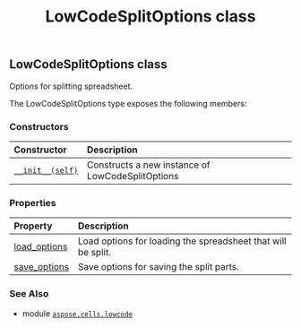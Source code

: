 ﻿---
title: LowCodeSplitOptions class
second_title: Aspose.Cells for Python via .NET API References
description: 
type: docs
weight: 130
url: /aspose.cells.lowcode/lowcodesplitoptions/
is_root: false
---

## LowCodeSplitOptions class

Options for splitting spreadsheet.



The LowCodeSplitOptions type exposes the following members:

### Constructors
| Constructor | Description |
| :- | :- |
| [`__init__(self)`](/cells/python-net/aspose.cells.lowcode/lowcodesplitoptions/__init__/#) | Constructs a new instance of LowCodeSplitOptions |


### Properties
| Property | Description |
| :- | :- |
| [load_options](/cells/python-net/aspose.cells.lowcode/lowcodesplitoptions/load_options) | Load options for loading the spreadsheet that will be split. |
| [save_options](/cells/python-net/aspose.cells.lowcode/lowcodesplitoptions/save_options) | Save options for saving the split parts. |



### See Also
* module [`aspose.cells.lowcode`](..)
